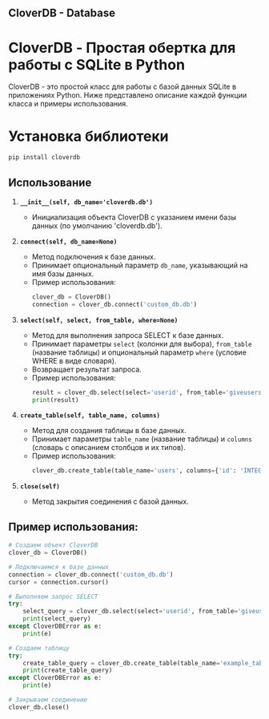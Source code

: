 ## CloverDB - Database

# CloverDB - Простая обертка для работы с SQLite в Python

CloverDB - это простой класс для работы с базой данных SQLite в приложениях Python. Ниже представлено описание каждой функции класса и примеры использования.

# Установка библиотеки

```sh
pip install cloverdb
```

## Использование

1. **`__init__(self, db_name='cloverdb.db')`**
    - Инициализация объекта CloverDB с указанием имени базы данных (по умолчанию 'cloverdb.db').

2. **`connect(self, db_name=None)`**
    - Метод подключения к базе данных.
    - Принимает опциональный параметр `db_name`, указывающий на имя базы данных.
    - Пример использования:
        ```python
        clover_db = CloverDB()
        connection = clover_db.connect('custom_db.db')
        ```

3. **`select(self, select, from_table, where=None)`**
    - Метод для выполнения запроса SELECT к базе данных.
    - Принимает параметры `select` (колонки для выбора), `from_table` (название таблицы) и опциональный параметр `where` (условие WHERE в виде словаря).
    - Возвращает результат запроса.
    - Пример использования:
        ```python
        result = clover_db.select(select='userid', from_table='giveusers', where={'column_name': 'value'})
        print(result)
        ```

4. **`create_table(self, table_name, columns)`**
    - Метод для создания таблицы в базе данных.
    - Принимает параметры `table_name` (название таблицы) и `columns` (словарь с описанием столбцов и их типов).
    - Пример использования:
        ```python
        clover_db.create_table(table_name='users', columns={'id': 'INTEGER PRIMARY KEY', 'name': 'TEXT'})
        ```

5. **`close(self)`**
    - Метод закрытия соединения с базой данных.

## Пример использования:

```python
# Создаем объект CloverDB
clover_db = CloverDB()

# Подключаемся к базе данных
connection = clover_db.connect('custom_db.db')
cursor = connection.cursor()

# Выполняем запрос SELECT
try:
    select_query = clover_db.select(select='userid', from_table='giveusers', where={'column_name': 'value'})
    print(select_query)
except CloverDBError as e:
    print(e)

# Создаем таблицу
try:
    create_table_query = clover_db.create_table(table_name='example_table', columns={'id': 'INTEGER PRIMARY KEY', 'name': 'TEXT'})
    print(create_table_query)
except CloverDBError as e:
    print(e)

# Закрываем соединение
clover_db.close()
